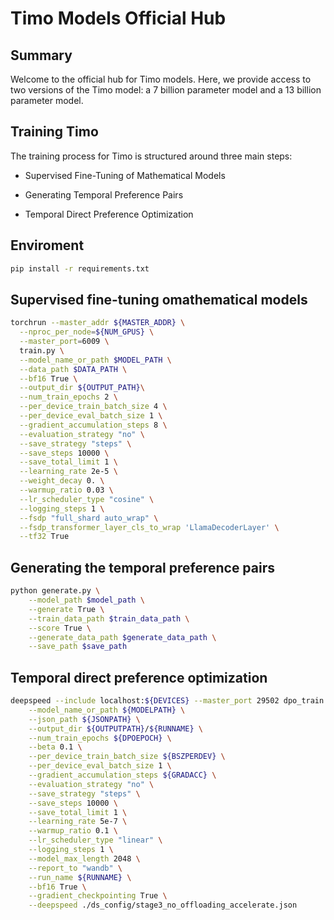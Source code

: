 # Timo Models Official Hub

## Summary

Welcome to the official hub for Timo models. Here, we provide access to two versions of the Timo model: a 7 billion parameter model and a 13 billion parameter model. 

## Training Timo

The training process for Timo is structured around three main steps:

- Supervised Fine-Tuning of Mathematical Models

- Generating Temporal Preference Pairs

- Temporal Direct Preference Optimization

## Enviroment

```bash
pip install -r requirements.txt
```

## Supervised fine-tuning omathematical models

```bash
torchrun --master_addr ${MASTER_ADDR} \
  --nproc_per_node=${NUM_GPUS} \
  --master_port=6009 \
  train.py \
  --model_name_or_path $MODEL_PATH \
  --data_path $DATA_PATH \
  --bf16 True \
  --output_dir ${OUTPUT_PATH}\
  --num_train_epochs 2 \
  --per_device_train_batch_size 4 \
  --per_device_eval_batch_size 1 \
  --gradient_accumulation_steps 8 \
  --evaluation_strategy "no" \
  --save_strategy "steps" \
  --save_steps 10000 \
  --save_total_limit 1 \
  --learning_rate 2e-5 \
  --weight_decay 0. \
  --warmup_ratio 0.03 \
  --lr_scheduler_type "cosine" \
  --logging_steps 1 \
  --fsdp "full_shard auto_wrap" \
  --fsdp_transformer_layer_cls_to_wrap 'LlamaDecoderLayer' \
  --tf32 True
```

## Generating the temporal preference pairs

```bash
python generate.py \
    --model_path $model_path \
    --generate True \
    --train_data_path $train_data_path \
    --score True \
    --generate_data_path $generate_data_path \
    --save_path $save_path
```

## Temporal direct preference optimization 

```bash
deepspeed --include localhost:${DEVICES} --master_port 29502 dpo_train.py \
    --model_name_or_path ${MODELPATH} \
    --json_path ${JSONPATH} \
    --output_dir ${OUTPUTPATH}/${RUNNAME} \
    --num_train_epochs ${DPOEPOCH} \
    --beta 0.1 \
    --per_device_train_batch_size ${BSZPERDEV} \
    --per_device_eval_batch_size 1 \
    --gradient_accumulation_steps ${GRADACC} \
    --evaluation_strategy "no" \
    --save_strategy "steps" \
    --save_steps 10000 \
    --save_total_limit 1 \
    --learning_rate 5e-7 \
    --warmup_ratio 0.1 \
    --lr_scheduler_type "linear" \
    --logging_steps 1 \
    --model_max_length 2048 \
    --report_to "wandb" \
    --run_name ${RUNNAME} \
    --bf16 True \
    --gradient_checkpointing True \
    --deepspeed ./ds_config/stage3_no_offloading_accelerate.json
```

